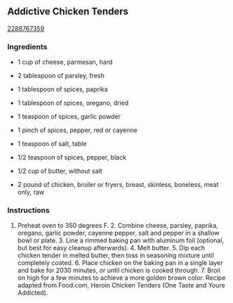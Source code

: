 ## Addictive Chicken Tenders

[2288767359](http://tastykitchen.com/recipes/main-courses/addictive-chicken-tenders/)

### Ingredients

 - 1 cup of cheese, parmesan, hard

 - 2 tablespoon of parsley, fresh

 - 1 tablespoon of spices, paprika

 - 1 tablespoon of spices, oregano, dried

 - 1 teaspoon of spices, garlic powder

 - 1 pinch of spices, pepper, red or cayenne

 - 1 teaspoon of salt, table

 - 1/2 teaspoon of spices, pepper, black

 - 1/2 cup of butter, without salt

 - 2 pound of chicken, broiler or fryers, breast, skinless, boneless, meat only, raw

### Instructions

1. Preheat oven to 350 degrees F. 2. Combine cheese, parsley, paprika, oregano, garlic powder, cayenne pepper, salt and pepper in a shallow bowl or plate. 3. Line a rimmed baking pan with aluminum foil (optional, but best for easy cleanup afterwards). 4. Melt butter. 5. Dip each chicken tender in melted butter, then toss in seasoning mixture until completely coated. 6. Place chicken on the baking pan in a single layer and bake for 2030 minutes, or until chicken is cooked through. 7. Broil on high for a few minutes to achieve a more golden brown color. Recipe adapted from Food.com, Heroin Chicken Tenders (One Taste and Youre Addicted).